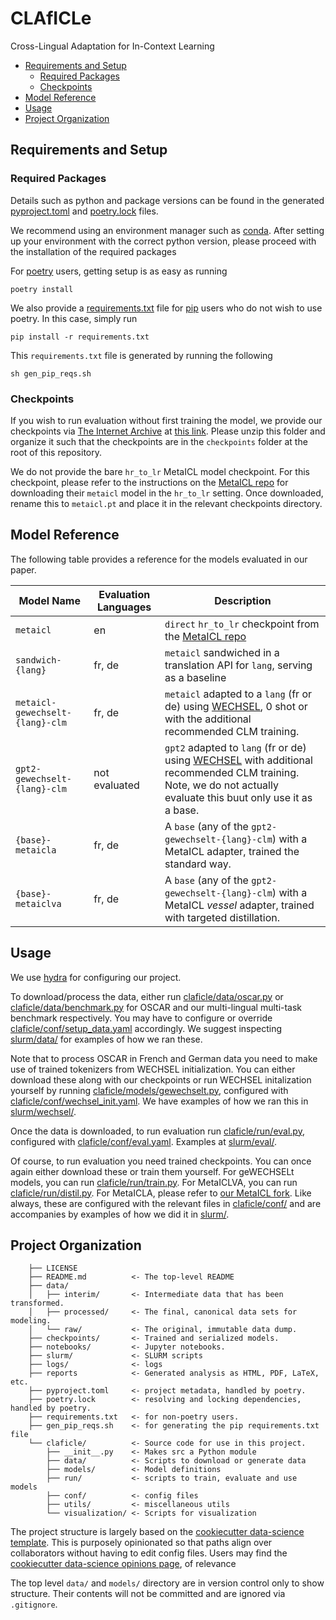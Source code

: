 # CLAfICLe

Cross-Lingual Adaptation for In-Context Learning

<!-- prettier-ignore-start -->
<!-- vim-markdown-toc GFM -->

* [Requirements and Setup](#requirements-and-setup)
    * [Required Packages](#required-packages)
    * [Checkpoints](#checkpoints)
* [Model Reference](#model-reference)
* [Usage](#usage)
* [Project Organization](#project-organization)

<!-- vim-markdown-toc -->
<!-- prettier-ignore-end -->

## Requirements and Setup

### Required Packages

Details such as python and package versions can be found in the generated
[pyproject.toml](pyproject.toml) and [poetry.lock](poetry.lock) files.

We recommend using an environment manager such as
[conda](https://docs.conda.io/en/latest/). After setting up your environment
with the correct python version, please proceed with the installation of the
required packages

For [poetry](https://python-poetry.org/) users, getting setup is as easy as
running

```terminal
poetry install
```

We also provide a [requirements.txt](requirements.txt) file for
[pip](https://pypi.org/project/pip/) users who do not wish to use poetry. In
this case, simply run

```terminal
pip install -r requirements.txt
```

This `requirements.txt` file is generated by running the following

```terminal
sh gen_pip_reqs.sh
```

### Checkpoints

If you wish to run evaluation without first training the model, we provide our
checkpoints via [The Internet Archive](https://archive.org/) at
[this link](https://archive.org/download/claficle/checkpoints.zip). Please unzip
this folder and organize it such that the checkpoints are in the `checkpoints`
folder at the root of this repository.

We do not provide the bare `hr_to_lr` MetaICL model checkpoint. For this
checkpoint, please refer to the instructions on the
[MetaICL repo](https://github.com/facebookresearch/MetaICL) for downloading
their `metaicl` model in the `hr_to_lr` setting. Once downloaded, rename this to
`metaicl.pt` and place it in the relevant checkpoints directory.

## Model Reference

The following table provides a reference for the models evaluated in our paper.

| **Model Name**                  | **Evaluation Languages** | **Description**                                                                                                                                                                                    |
| ------------------------------- | ------------------------ | -------------------------------------------------------------------------------------------------------------------------------------------------------------------------------------------------- |
| `metaicl`                       | en                       | `direct` `hr_to_lr` checkpoint from the [MetaICL repo](https://github.com/facebookresearch/MetaICL)                                                                                                |
| `sandwich-{lang}`               | fr, de                   | `metaicl` sandwiched in a translation API for `lang`, serving as a baseline                                                                                                                        |
| `metaicl-gewechselt-{lang}-clm` | fr, de                   | `metaicl` adapted to a `lang` (fr or de) using [WECHSEL](https://github.com/CPJKU/wechsel), 0 shot or with the additional recommended CLM training.                                                |
| `gpt2-gewechselt-{lang}-clm`    | not evaluated            | `gpt2` adapted to `lang` (fr or de) using [WECHSEL](https://github.com/CPJKU/wechsel) with additional recommended CLM training. Note, we do not actually evaluate this buut only use it as a base. |
| `{base}-metaicla`               | fr, de                   | A `base` (any of the `gpt2-gewechselt-{lang}-clm`) with a MetaICL adapter, trained the standard way.                                                                                               |
| `{base}-metaiclva`              | fr, de                   | A `base` (any of the `gpt2-gewechselt-{lang}-clm`) with a MetaICL _vessel_ adapter, trained with targeted distillation.                                                                            |

## Usage

We use [hydra](https://hydra.cc/) for configuring our project.

To download/process the data, either run
[claficle/data/oscar.py](claficle/data/oscar.py) or
[claficle/data/benchmark.py](claficle/data/benchmark.py) for OSCAR and our
multi-lingual multi-task benchmark respectively. You may have to configure or
override [claficle/conf/setup_data.yaml](claficle/conf/setup_data.yaml)
accordingly. We suggest inspecting [slurm/data/](slurm/data/) for examples of
how we ran these.

Note that to process OSCAR in French and German data you need to make use of
trained tokenizers from WECHSEL initialization. You can either download these
along with our checkpoints or run WECHSEL initalization yourself by running
[claficle/models/gewechselt.py](claficle/models/gewechselt.py), configured with
[claficle/conf/wechsel_init.yaml](claficle/conf/wechsel_init.yaml). We have
examples of how we ran this in [slurm/wechsel/](slurm/wechsel_init/).

Once the data is downloaded, to run evaluation run
[claficle/run/eval.py](claficle/run/eval.py), configured with
[claficle/conf/eval.yaml](claficle/conf/eval.yaml). Examples at
[slurm/eval/](slurm/eval/).

Of course, to run evaluation you need trained checkpoints. You can once again
either download these or train them yourself. For geWECHSELt models, you can
run [claficle/run/train.py](claficle/run/train.py). For MetaICLVA, you can run
[claficle/run/distil.py](claficle/run/distil.py). For MetaICLA, please refer to
[our MetaICL fork](https://github.com/thesofakillers/metaICLA). Like always,
these are configured with the relevant files in
[claficle/conf/](claficle/conf/) and are accompanies by examples of how we did
it in [slurm/](slurm/).

## Project Organization

```plaintext
    ├── LICENSE
    ├── README.md          <- The top-level README
    ├── data/
    │   ├── interim/       <- Intermediate data that has been transformed.
    │   ├── processed/     <- The final, canonical data sets for modeling.
    │   └── raw/           <- The original, immutable data dump.
    ├── checkpoints/       <- Trained and serialized models.
    ├── notebooks/         <- Jupyter notebooks.
    ├── slurm/             <- SLURM scripts
    ├── logs/              <- logs
    ├── reports            <- Generated analysis as HTML, PDF, LaTeX, etc.
    ├── pyproject.toml     <- project metadata, handled by poetry.
    ├── poetry.lock        <- resolving and locking dependencies, handled by poetry.
    ├── requirements.txt   <- for non-poetry users.
    ├── gen_pip_reqs.sh    <- for generating the pip requirements.txt file
    └── claficle/          <- Source code for use in this project.
        ├── __init__.py    <- Makes src a Python module
        ├── data/          <- Scripts to download or generate data
        ├── models/        <- Model definitions
        ├── run/           <- scripts to train, evaluate and use models
        ├── conf/          <- config files
        ├── utils/         <- miscellaneous utils
        └── visualization/ <- Scripts for visualization
```

The project structure is largely based on the
[cookiecutter data-science template](https://github.com/drivendata/cookiecutter-data-science).
This is purposely opinionated so that paths align over collaborators without
having to edit config files. Users may find the
[cookiecutter data-science opinions page](http://drivendata.github.io/cookiecutter-data-science/#opinions),
of relevance

The top level `data/` and `models/` directory are in version control only to
show structure. Their contents will not be committed and are ignored via
`.gitignore`.

